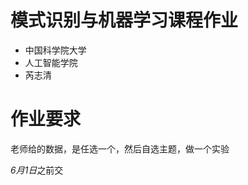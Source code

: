 模式识别与机器学习课程作业
==========

 - 中国科学院大学
 - 人工智能学院
 - 芮志清
 
 # 作业要求
 老师给的数据，是任选一个，然后自选主题，做一个实验
 
*6月1日*之前交
